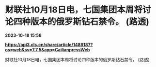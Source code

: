 # 财联社10月18日电，七国集团本周将讨论四种版本的俄罗斯钻石禁令。 (路透)

**2023-10-18 15:58**

**https://api3.cls.cn/share/article/1489187?os=web&sv=7.7.5&app=CailianpressWeb**

财联社10月18日电，七国集团本周将讨论四种版本的俄罗斯钻石禁令。 (路透)
